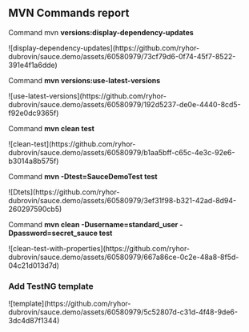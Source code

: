 <h2>MVN Commands report</h2>
<p>Command mvn <strong>versions:display-dependency-updates</strong></p>
![display-dependency-updates](https://github.com/ryhor-dubrovin/sauce.demo/assets/60580979/73cf79d6-0f74-45f7-8522-391e4f1a6dde)

<p>Command <strong>mvn versions:use-latest-versions</strong></p>
![use-latest-versions](https://github.com/ryhor-dubrovin/sauce.demo/assets/60580979/192d5237-de0e-4440-8cd5-f92e0dc9365f)

<p>Command <strong>mvn clean test</strong></p>
![clean-test](https://github.com/ryhor-dubrovin/sauce.demo/assets/60580979/b1aa5bff-c65c-4e3c-92e6-b3014a8b575f)
<p>Command <strong>mvn -Dtest=SauceDemoTest test</strong></p>
![Dtets](https://github.com/ryhor-dubrovin/sauce.demo/assets/60580979/3ef31f98-b321-42ad-8d94-260297590cb5)

<p>Command <strong>mvn clean -Dusername=standard_user -Dpassword=secret_sauce test</strong></p>
![clean-test-with-properties](https://github.com/ryhor-dubrovin/sauce.demo/assets/60580979/667a86ce-0c2e-48a8-8f5d-04c21d013d7d)


<h3>Add TestNG template</h3>
![template](https://github.com/ryhor-dubrovin/sauce.demo/assets/60580979/5c52807d-c31d-4f48-9de6-3dc4d87f1344)
